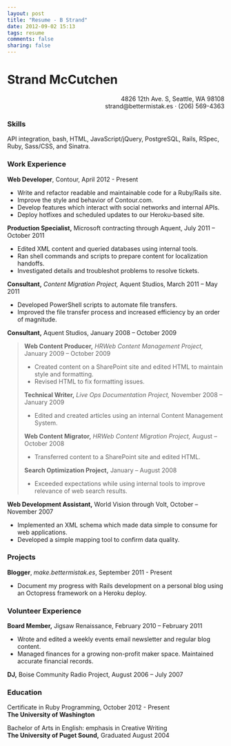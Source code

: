 ```yaml
---
layout: post
title: "Resume - B Strand"
date: 2012-09-02 15:13
tags: resume
comments: false
sharing: false
---
```

# Strand McCutchen #
<p align="right">4826 12th Ave. S, Seattle, WA 98108<br/>
strand@bettermistak.es · (206) 569-4363</p>

### Skills ###

API integration, bash, HTML, JavaScript/jQuery, PostgreSQL, Rails, RSpec, Ruby, Sass/CSS, and Sinatra.

### Work Experience ###

**Web Developer**, Contour, April 2012 - Present

* Write and refactor readable and maintainable code for a Ruby/Rails site.
* Improve the style and behavior of Contour.com.
* Develop features which interact with social networks and internal APIs.
* Deploy hotfixes and scheduled updates to our Heroku-based site.

**Production Specialist,** Microsoft contracting through Aquent, July 2011 – October 2011  

* Edited XML content and queried databases using internal tools.
* Ran shell commands and scripts to prepare content for localization handoffs.
* Investigated details and troubleshot problems to resolve tickets.

**Consultant,** _Content Migration Project,_ Aquent Studios, March 2011 – May 2011

* Developed PowerShell scripts to automate file transfers. 
* Improved the file transfer process and increased efficiency by an order of magnitude.  
  
**Consultant,** Aquent Studios, January 2008 – October 2009
      
> **Web Content Producer,** _HRWeb Content Management Project,_ January 2009 – October 2009
>
> *	Created content on a SharePoint site and edited HTML to maintain style and formatting.
> * Revised HTML to fix formatting issues.	   
> 
> **Technical Writer,** _Live Ops Documentation Project,_ November 2008 – January 2009
> 
> * Edited and created articles using an internal Content Management System.
> 
> **Web Content Migrator,** _HRWeb Content Migration Project,_ August – October 2008
> 
> * Transferred content to a SharePoint site and edited HTML.
> 
> **Search Optimization Project,** January – August 2008
>
> * Exceeded expectations while using internal tools to improve relevance of web search results.

**Web Development Assistant,** World Vision through Volt, October – November 2007

* Implemented an XML schema which made data simple to consume for web applications.
* Developed a simple mapping tool to confirm data quality.

### Projects ###

**Blogger**, _make.bettermistak.es_, September 2011 - Present

* Document my progress with Rails development on a personal blog using an Octopress framework on a Heroku deploy.

### Volunteer Experience ###

**Board Member,** Jigsaw Renaissance, February 2010 – February 2011

* Wrote and edited a weekly events email newsletter and regular blog content.   
* Managed finances for a growing non-profit maker space. Maintained accurate financial records.

**DJ,** Boise Community Radio Project, August 2006 – July 2007

### Education ###

Certificate in Ruby Programming, October 2012 - Present  
**The University of Washington**

Bachelor of Arts in English: emphasis in Creative Writing  
**The University of Puget Sound,** Graduated August 2004
